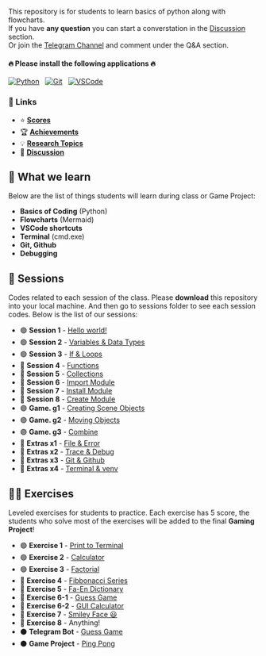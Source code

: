 This repository is for students to learn basics of python along with flowcharts.  
If you have **any question** you can start a converstation in the [Discussion](https://github.com/hayyaun/kids/discussions) section.  
Or join the [Telegram Channel](https://t.me/nodetcode) and comment under the Q&A section.

#### 🔥 Please install the following applications 🔥

[![Python](https://img.shields.io/badge/Python-FFD43B?style=for-the-badge&logo=python&logoColor=blue)](https://www.python.org/downloads/release/python-3130/) &nbsp; [![Git](https://img.shields.io/badge/GIT-E44C30?style=for-the-badge&logo=git&logoColor=white)](https://git-scm.com/downloads) &nbsp; [![VSCode](https://img.shields.io/badge/VSCode-0078D4?style=for-the-badge&logo=visual%20studio%20code&logoColor=white)](https://code.visualstudio.com/)

### 🔗 Links

- ⭐ [**Scores**](/SCORES.md)
- 🏆 [**Achievements**](/SCORES.md#-achievements)
- 💡 [**Research Topics**](/RESEARCH.md)
- 💬 [**Discussion**](https://github.com/hayyaun/kids/discussions)

## 🧠 What we learn

Below are the list of things students will learn during class or Game Project:

- **Basics of Coding** (Python)
- **Flowcharts** (Mermaid)
- **VSCode shortcuts**
- **Terminal** (cmd.exe)
- **Git, Github**
- **Debugging**

## 📒 Sessions

Codes related to each session of the class.
Please **download** this repository into your local machine.
And then go to sessions folder to see each session codes.
Below is the list of our sessions:

- 🟢 **Session 1** - [Hello world!](/sessions/session-1.ipynb)
- 🟢 **Session 2** - [Variables & Data Types](/sessions/session-2.ipynb)
- 🟢 **Session 3** - [If & Loops](/sessions/session-3.ipynb)
- 🔴 **Session 4** - [Functions](/sessions/session-4.ipynb)
- 🔴 **Session 5** - [Collections](/sessions/session-5.ipynb)
- 🔴 **Session 6** - [Import Module](/sessions/session-6.ipynb)
- 🔴 **Session 7** - [Install Module](/sessions/session-7.ipynb)
- 🔴 **Session 8** - [Create Module](/sessions/session-8.ipynb)
- 🟣 **Game. g1** - [Creating Scene Objects](/sessions/session-x2.ipynb)
- 🟣 **Game. g2** - [Moving Objects](/sessions/session-x2.ipynb)
- 🟣 **Game. g3** - [Combine](/sessions/session-x2.ipynb)
- 🔵 **Extras x1** - [File & Error](/sessions/session-x2.ipynb)
- 🔵 **Extras x2** - [Trace & Debug](/sessions/session-x2.ipynb)
- 🔵 **Extras x3** - [Git & Github](/sessions/session-x2.ipynb)
- 🔵 **Extras x4** - [Terminal & venv](/sessions/session-x2.ipynb)

## 🧑‍💻 Exercises

Leveled exercises for students to practice.
Each exercise has 5 score, the students who solve most of the exercises will be added to the final **Gaming Project**!

- 🟢 **Exercise 1** - [Print to Terminal](/exercises/exercise-1.py)
- 🟢 **Exercise 2** - [Calculator](/exercises/exercise-2.py)
- 🟢 **Exercise 3** - [Factorial](/exercises/exercise-3.py)
- 🔴 **Exercise 4** - [Fibbonacci Series](/exercises/exercise-4.py)
- 🔴 **Exercise 5** - [Fa-En Dictionary](/exercises/exercise-5.py)
- 🔴 **Exercise 6-1** - [Guess Game](/exercises/exercise-6-1.py)
- 🔴 **Exercise 6-2** - [GUI Calculator](/exercises/exercise-6-2.py)
- 🔴 **Exercise 7** - [Smiley Face 😃](/exercises/exercise-7.py)
- 🔴 **Exercise 8** - Anything!
- ⚫️ **Telegram Bot** - [Guess Game](/projects/ping-pong/)
- ⚫️ **Game Project** - [Ping Pong](/projects/ping-pong/)

